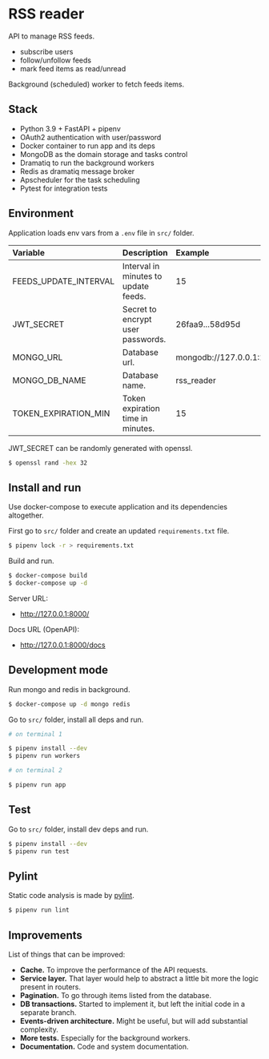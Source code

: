 # RSS reader

API to manage RSS feeds.

- subscribe users
- follow/unfollow feeds
- mark feed items as read/unread

Background (scheduled) worker to fetch feeds items.

## Stack

- Python 3.9 + FastAPI + pipenv
- OAuth2 authentication with user/password
- Docker container to run app and its deps
- MongoDB as the domain storage and tasks control
- Dramatiq to run the background workers
- Redis as dramatiq message broker
- Apscheduler for the task scheduling
- Pytest for integration tests

## Environment

Application loads env vars from a `.env` file in `src/` folder.

| Variable | Description | Example |
|:---------|:------------|:--------|
| FEEDS_UPDATE_INTERVAL | Interval in minutes to update feeds. | 15 |
| JWT_SECRET | Secret to encrypt user passwords. | 26faa9...58d95d |
| MONGO_URL | Database url. | mongodb://127.0.0.1:21017 |
| MONGO_DB_NAME | Database name. | rss_reader |
| TOKEN_EXPIRATION_MIN | Token expiration time in minutes. | 15 |

JWT_SECRET can be randomly generated with openssl.

```sh
$ openssl rand -hex 32
```

## Install and run

Use docker-compose to execute application and its dependencies altogether.

First go to `src/` folder and create an updated `requirements.txt` file.

```sh
$ pipenv lock -r > requirements.txt
```

Build and run.

```sh
$ docker-compose build
$ docker-compose up -d
```

Server URL:
- http://127.0.0.1:8000/

Docs URL (OpenAPI):
- http://127.0.0.1:8000/docs

## Development mode

Run mongo and redis in background.

```sh
$ docker-compose up -d mongo redis
```

Go to `src/` folder, install all deps and run.

```sh
# on terminal 1

$ pipenv install --dev
$ pipenv run workers

# on terminal 2

$ pipenv run app
```

## Test

Go to `src/` folder, install dev deps and run.

```sh
$ pipenv install --dev
$ pipenv run test
```

## Pylint

Static code analysis is made by [pylint](https://pylint.pycqa.org/).

```sh
$ pipenv run lint
```

## Improvements

List of things that can be improved:

- **Cache.** To improve the performance of the API requests.
- **Service layer.** That layer would help to abstract a little bit more the logic present in routers.
- **Pagination.** To go through items listed from the database.
- **DB transactions.** Started to implement it, but left the initial code in a separate branch.
- **Events-driven architecture.** Might be useful, but will add substantial complexity.
- **More tests.** Especially for the background workers.
- **Documentation.** Code and system documentation.
